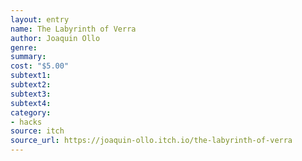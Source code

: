 ```yaml
---
layout: entry 
name: The Labyrinth of Verra
author: Joaquin Ollo
genre: 
summary: 
cost: "$5.00"
subtext1: 
subtext2: 
subtext3: 
subtext4: 
category:
- hacks
source: itch
source_url: https://joaquin-ollo.itch.io/the-labyrinth-of-verra
---
```


